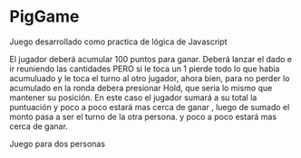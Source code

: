 # PigGame
Juego desarrollado como practica de lógica de Javascript

El jugador deberá acumular 100 puntos para ganar. Deberá lanzar el dado e ir reuniendo las cantidades PERO si le toca un 1 pierde todo lo que habia acumuluado y le toca el turno al
otro jugador, ahora bien, para no perder lo acumulado en la ronda debera presionar Hold, que seria lo mismo que mantener su posición. En este caso el jugador sumará a su total 
la puntuación y poco a poco estará mas cerca de ganar , luego de sumado el monto pasa a ser el turno de la otra persona. y poco a poco estará mas cerca de ganar.

Juego para dos personas

